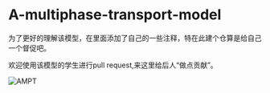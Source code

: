 # A-multiphase-transport-model

为了更好的理解该模型，在里面添加了自己的一些注释，特在此建个仓算是给自己一个督促吧。

欢迎使用该模型的学生进行pull request,来这里给后人“做点贡献”。

![AMPT](https::github.com/Jinxiaohai/A-multiphase-transport-model/raw/master/AMPT.png)
